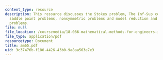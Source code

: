 ```yaml
---
content_type: resource
description: This resource discusses the Stokes problem, The Inf-Sup condition, preconditioning
  saddle point problems, nonsymmetric problems and model reduction and advection-diffusion
  problems.
file: null
file_location: /coursemedia/18-086-mathematical-methods-for-engineers-ii-spring-2006/3c37476bf180442643b09a8aa563e7e3_am65.pdf
file_type: application/pdf
resourcetype: Document
title: am65.pdf
uid: 3c37476b-f180-4426-43b0-9a8aa563e7e3
---
```

